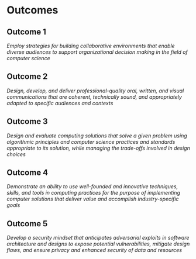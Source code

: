 # Outcomes

## Outcome 1
*Employ strategies for building collaborative environments that enable diverse audiences to support organizational decision making in the field of computer science*

## Outcome 2
*Design, develop, and deliver professional-quality oral, written, and visual communications that are coherent, technically sound, and appropriately adapted to specific audiences and contexts*

## Outcome 3
*Design and evaluate computing solutions that solve a given problem using algorithmic principles and computer science practices and standards appropriate to its solution, while managing the trade-offs involved in design choices*

## Outcome 4
*Demonstrate an ability to use well-founded and innovative techniques, skills, and tools in computing practices for the purpose of implementing computer solutions that deliver value and accomplish industry-specific goals*

## Outcome 5
*Develop a security mindset that anticipates adversarial exploits in software architecture and designs to expose potential vulnerabilities, mitigate design flaws, and ensure privacy and enhanced security of data and resources*
